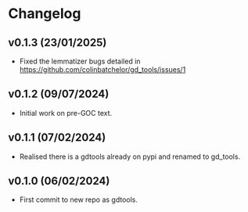 # Changelog

## v0.1.3 (23/01/2025)

- Fixed the lemmatizer bugs detailed in https://github.com/colinbatchelor/gd_tools/issues/1	

## v0.1.2 (09/07/2024)

- Initial work on pre-GOC text.

## v0.1.1 (07/02/2024)

- Realised there is a gdtools already on pypi and renamed to gd_tools.

## v0.1.0 (06/02/2024)

- First commit to new repo as gdtools.
